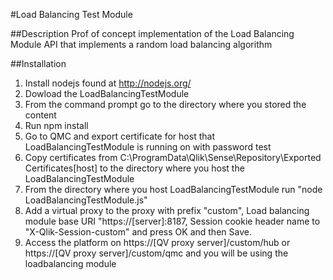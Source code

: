 #Load Balancing Test Module

##Description
Prof of concept implementation of the Load Balancing Module API that implements a random load balancing algorithm

##Installation
1. Install nodejs found at http://nodejs.org/
2. Dowload the LoadBalancingTestModule
3. From the command prompt go to the directory where you stored the content
4. Run npm install
5. Go to QMC and export certificate for host that LoadBalancingTestModule is running on with password test
6. Copy certificates from C:\ProgramData\Qlik\Sense\Repository\Exported Certificates\[host] to the directory where you host the LoadBalancingTestModule
7. From the directory where you host LoadBalancingTestModule run "node LoadBalancingTestModule.js"
8. Add a virtual proxy to the proxy with prefix "custom", Load balancing module base URI "https://[server]:8187, Session cookie header name to "X-Qlik-Session-custom" and press OK and then Save.
9. Access the platform on https://[QV proxy server]/custom/hub or https://[QV proxy server]/custom/qmc and you will be using the loadbalancing module
